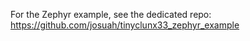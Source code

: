 For the Zephyr example, see the dedicated repo:
<https://github.com/josuah/tinyclunx33_zephyr_example>
